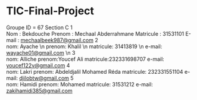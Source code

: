 # TIC-Final-Project
Groupe ID = 67
Section C
1\
Nom : Bekdouche 
Prenom : Mechaal Abderrahmane
Matricule : 31531101
E-mail : mechaalbeek987@gmail.com
2\
nom: Ayache \n
prenom: Khalil \n
matricule: 31413819 \n
e-mail: wayache01@gmail.com \n
3\
nom: Alliche
prenom:Youcef Ali
matricule:232331698707
e-mail: youcef122v@gmail.com
4\
nom: Lakri
prenom: Abdeldjalil Mohamed Réda
matricule: 232331551104
e-mail: djilobtw@gmail.com
5\
nom: Hamidi
prenom: Mohamed 
matricule: 31531212
e-mail: zakihamidi385@gmail.com
